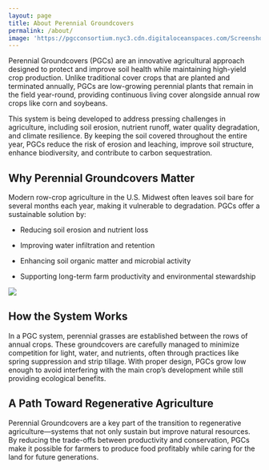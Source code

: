 ```yaml
---
layout: page
title: About Perennial Groundcovers
permalink: /about/
image: 'https://pgcconsortium.nyc3.cdn.digitaloceanspaces.com/Screenshot%202025-07-21%20at%2015.38.10.png'
---
```


Perennial Groundcovers (PGCs) are an innovative agricultural approach designed to protect and improve soil health while maintaining high-yield crop production. Unlike traditional cover crops that are planted and terminated annually, PGCs are low-growing perennial plants that remain in the field year-round, providing continuous living cover alongside annual row crops like corn and soybeans.

This system is being developed to address pressing challenges in agriculture, including soil erosion, nutrient runoff, water quality degradation, and climate resilience. By keeping the soil covered throughout the entire year, PGCs reduce the risk of erosion and leaching, improve soil structure, enhance biodiversity, and contribute to carbon sequestration.

## Why Perennial Groundcovers Matter
Modern row-crop agriculture in the U.S. Midwest often leaves soil bare for several months each year, making it vulnerable to degradation. PGCs offer a sustainable solution by:
- Reducing soil erosion and nutrient loss

- Improving water infiltration and retention

- Enhancing soil organic matter and microbial activity

- Supporting long-term farm productivity and environmental stewardship

<div class="gallery-box">
  <div class="gallery">
    <img src="https://pgcconsortium.nyc3.cdn.digitaloceanspaces.com/Screenshot%202025-07-21%20at%2015.45.46.png" loading="lazy">
  </div>
</div>

## How the System Works
In a PGC system, perennial grasses are established between the rows of annual crops. These groundcovers are carefully managed to minimize competition for light, water, and nutrients, often through practices like spring suppression and strip tillage. With proper design, PGCs grow low enough to avoid interfering with the main crop’s development while still providing ecological benefits.

## A Path Toward Regenerative Agriculture
Perennial Groundcovers are a key part of the transition to regenerative agriculture—systems that not only sustain but improve natural resources. By reducing the trade-offs between productivity and conservation, PGCs make it possible for farmers to produce food profitably while caring for the land for future generations.
